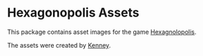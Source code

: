 # Hexagonopolis Assets

This package contains asset images for the game
[Hexagnolopolis](lukasbach.github.io/hexagonopolis).

The assets were created by [Kenney](https://kenney.nl).
